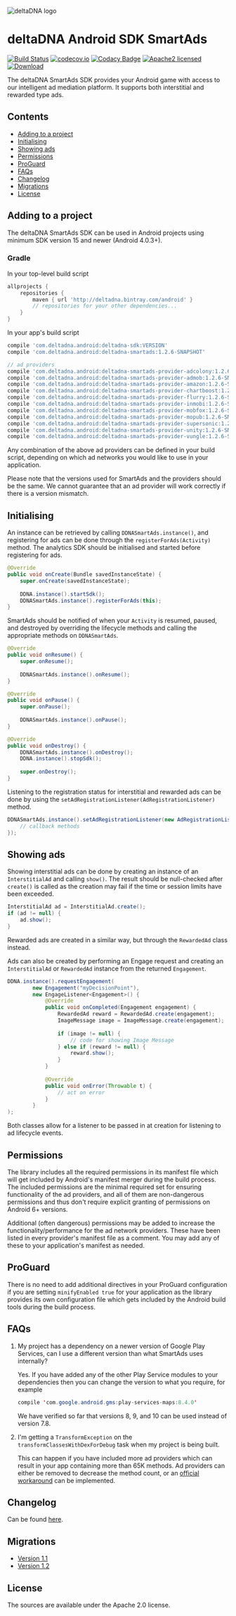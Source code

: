 ![deltaDNA logo](https://deltadna.com/wp-content/uploads/2015/06/deltadna_www@1x.png)

# deltaDNA Android SDK SmartAds
[![Build Status](https://travis-ci.org/deltaDNA/android-smartads-sdk.svg)](https://travis-ci.org/deltaDNA/android-smartads-sdk)
[![codecov.io](https://codecov.io/github/deltaDNA/android-smartads-sdk/coverage.svg)](https://codecov.io/github/deltaDNA/android-smartads-sdk)
[![Codacy Badge](https://api.codacy.com/project/badge/grade/438f868ae71a444b8a1f8ebce32c3176)](https://www.codacy.com/app/deltaDNA/android-smartads-sdk)
[![Apache2 licensed](https://img.shields.io/badge/license-Apache-blue.svg)](./LICENSE.txt)
[![Download](https://api.bintray.com/packages/deltadna/android/deltadna-smartads/images/download.svg)](https://bintray.com/deltadna/android/deltadna-smartads/_latestVersion)

The deltaDNA SmartAds SDK provides your Android game with access to our intelligent ad mediation platform.  It supports both interstitial and rewarded type ads.

## Contents
* [Adding to a project](#adding-to-a-project)
* [Initialising](#initialising)
* [Showing ads](#showing-ads)
* [Permissions](#permissions)
* [ProGuard](#proguard)
* [FAQs](#faqs)
* [Changelog](#changelog)
* [Migrations](#migrations)
* [License](#license)

## Adding to a project
The deltaDNA SmartAds SDK can be used in Android projects using minimum SDK version 15 and newer (Android 4.0.3+).

### Gradle
In your top-level build script
```groovy
allprojects {
    repositories {
        maven { url 'http://deltadna.bintray.com/android' }
        // repositories for your other dependencies...
    }
}
```
In your app's build script
```groovy
compile 'com.deltadna.android:deltadna-sdk:VERSION'
compile 'com.deltadna.android:deltadna-smartads:1.2.6-SNAPSHOT'

// ad providers
compile 'com.deltadna.android:deltadna-smartads-provider-adcolony:1.2.6-SNAPSHOT'
compile 'com.deltadna.android:deltadna-smartads-provider-admob:1.2.6-SNAPSHOT'
compile 'com.deltadna.android:deltadna-smartads-provider-amazon:1.2.6-SNAPSHOT'
compile 'com.deltadna.android:deltadna-smartads-provider-chartboost:1.2.6-SNAPSHOT'
compile 'com.deltadna.android:deltadna-smartads-provider-flurry:1.2.6-SNAPSHOT'
compile 'com.deltadna.android:deltadna-smartads-provider-inmobi:1.2.6-SNAPSHOT'
compile 'com.deltadna.android:deltadna-smartads-provider-mobfox:1.2.6-SNAPSHOT'
compile 'com.deltadna.android:deltadna-smartads-provider-mopub:1.2.6-SNAPSHOT'
compile 'com.deltadna.android:deltadna-smartads-provider-supersonic:1.2.6-SNAPSHOT'
compile 'com.deltadna.android:deltadna-smartads-provider-unity:1.2.6-SNAPSHOT'
compile 'com.deltadna.android:deltadna-smartads-provider-vungle:1.2.6-SNAPSHOT'
```
Any combination of the above ad providers can be defined in your build script, depending on which ad networks you would like to use in your application.

Please note that the versions used for SmartAds and the providers should be the same. We cannot guarantee that an ad provider will work correctly if there is a version mismatch.

## Initialising
An instance can be retrieved by calling `DDNASmartAds.instance()`, and registering for ads can be done through the `registerForAds(Activity)` method. The analytics SDK should be initialised and started before registering for ads.
```java
@Override
public void onCreate(Bundle savedInstanceState) {
    super.onCreate(savedInstanceState);
    
    DDNA.instance().startSdk();
    DDNASmartAds.instance().registerForAds(this);
}
```

SmartAds should be notified of when your `Activity` is resumed, paused, and destroyed by overriding the lifecycle methods and calling the appropriate methods on `DDNASmartAds`.
```java
@Override
public void onResume() {
    super.onResume();
    
    DDNASmartAds.instance().onResume();
}

@Override
public void onPause() {
    super.onPause();
    
    DDNASmartAds.instance().onPause();
}

@Override
public void onDestroy() {
    DDNASmartAds.instance().onDestroy();
    DDNA.instance().stopSdk();
    
    super.onDestroy();
}
```

Listening to the registration status for interstitial and rewarded ads can be done by using the `setAdRegistrationListener(AdRegistrationListener)` method.
```java
DDNASmartAds.instance().setAdRegistrationListener(new AdRegistrationListener() {
    // callback methods
});
```

## Showing ads
Showing interstitial ads can be done by creating an instance of an `InterstitialAd` and calling `show()`. The result should be null-checked after `create()` is called as the creation may fail if the time or session limits have been exceeded.
```java
InterstitialAd ad = InterstitialAd.create();
if (ad != null) {
    ad.show();
}
```
Rewarded ads are created in a similar way, but through the `RewardedAd` class instead.

Ads can also be created by performing an Engage request and creating an `InterstitialAd` or `RewardedAd` instance from the returned `Engagement`.
```java
DDNA.instance().requestEngagement(
        new Engagement("myDecisionPoint"),
        new EngageListener<Engagement>() {
            @Override
            public void onCompleted(Engagement engagement) {
                RewardedAd reward = RewardedAd.create(engagement);
                ImageMessage image = ImageMessage.create(engagement);
                
                if (image != null) {
                    // code for showing Image Message
                } else if (reward != null) {
                    reward.show();
                }
            }
            
            @Override
            public void onError(Throwable t) {
                // act on error
            }
        }
);
```

Both classes allow for a listener to be passed in at creation for listening to ad lifecycle events.

## Permissions
The library includes all the required permissions in its manifest file which will get included by Android's manifest merger during the build process. The included permissions are the minimal required set for ensuring functionality of the ad providers, and all of them are non-dangerous permissions and thus don't require explicit granting of permissions on Android 6+ versions.

Additional (often dangerous) permissions may be added to increase the functionality/performance for the ad network providers. These have been listed in every provider's manifest file as a comment. You may add any of these to your application's manifest as needed.

## ProGuard
There is no need to add additional directives in your ProGuard configuration if you are setting `minifyEnabled true` for your application as the library provides its own configuration file which gets included by the Android build tools during the build process.

## FAQs
1.  My project has a dependency on a newer version of Google Play Services, can I use a different version than what SmartAds uses internally?
    
    Yes. If you have added any of the other Play Service modules to your dependencies then you can change the version to what you require, for example
    ```java
    compile 'com.google.android.gms:play-services-maps:8.4.0'
    ```
    We have verified so far that versions 8, 9, and 10 can be used instead of version 7.8.
2.  I'm getting a `TransformException` on the `transformClassesWithDexForDebug` task when my project is being built.
    
    This can happen if you have included more ad providers which can result in your app containing more than 65K methods. Ad providers can either be removed to decrease the method count, or an [official workaround](http://developer.android.com/tools/building/multidex.html#mdex-gradle) can be implemented.

## Changelog
Can be found [here](CHANGELOG.md).

## Migrations
* [Version 1.1](docs/migrations/1.1.md)
* [Version 1.2](docs/migrations/1.2.md)

## License
The sources are available under the Apache 2.0 license.
